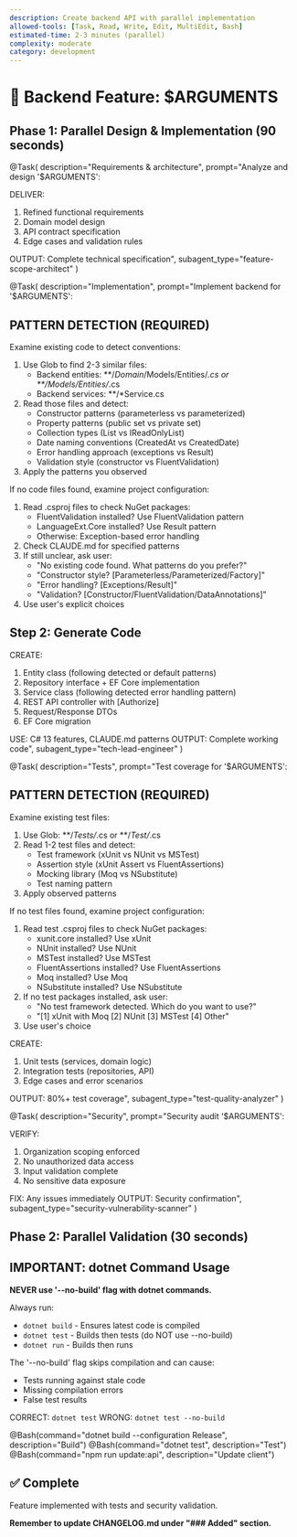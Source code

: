 ```yaml
---
description: Create backend API with parallel implementation
allowed-tools: [Task, Read, Write, Edit, MultiEdit, Bash]
estimated-time: 2-3 minutes (parallel)
complexity: moderate
category: development
---
```


# 🚀 Backend Feature: $ARGUMENTS

## Phase 1: Parallel Design & Implementation (90 seconds)

@Task(
  description="Requirements & architecture",
  prompt="Analyze and design '$ARGUMENTS':
  
  DELIVER:
  1. Refined functional requirements
  2. Domain model design
  3. API contract specification
  4. Edge cases and validation rules
  
  OUTPUT: Complete technical specification",
  subagent_type="feature-scope-architect"
)

@Task(
  description="Implementation",
  prompt="Implement backend for '$ARGUMENTS':

  ## PATTERN DETECTION (REQUIRED)

  Examine existing code to detect conventions:

  1. Use Glob to find 2-3 similar files:
     - Backend entities: **/*Domain*/Models/Entities/*.cs or **/Models/Entities/*.cs
     - Backend services: **/*Service.cs
  2. Read those files and detect:
     - Constructor patterns (parameterless vs parameterized)
     - Property patterns (public set vs private set)
     - Collection types (List<T> vs IReadOnlyList<T>)
     - Date naming conventions (CreatedAt vs CreatedDate)
     - Error handling approach (exceptions vs Result<T>)
     - Validation style (constructor vs FluentValidation)
  3. Apply the patterns you observed

  If no code files found, examine project configuration:
  1. Read .csproj files to check NuGet packages:
     - FluentValidation installed? Use FluentValidation pattern
     - LanguageExt.Core installed? Use Result<T> pattern
     - Otherwise: Exception-based error handling
  2. Check CLAUDE.md for specified patterns
  3. If still unclear, ask user:
     - "No existing code found. What patterns do you prefer?"
     - "Constructor style? [Parameterless/Parameterized/Factory]"
     - "Error handling? [Exceptions/Result<T>]"
     - "Validation? [Constructor/FluentValidation/DataAnnotations]"
  4. Use user's explicit choices

  ## Step 2: Generate Code

  CREATE:
  1. Entity class (following detected or default patterns)
  2. Repository interface + EF Core implementation
  3. Service class (following detected error handling pattern)
  4. REST API controller with [Authorize]
  5. Request/Response DTOs
  6. EF Core migration

  USE: C# 13 features, CLAUDE.md patterns
  OUTPUT: Complete working code",
  subagent_type="tech-lead-engineer"
)

@Task(
  description="Tests",
  prompt="Test coverage for '$ARGUMENTS':

  ## PATTERN DETECTION (REQUIRED)

  Examine existing test files:
  1. Use Glob: **/*Tests/*.cs or **/*Test/*.cs
  2. Read 1-2 test files and detect:
     - Test framework (xUnit vs NUnit vs MSTest)
     - Assertion style (xUnit Assert vs FluentAssertions)
     - Mocking library (Moq vs NSubstitute)
     - Test naming pattern
  3. Apply observed patterns

  If no test files found, examine project configuration:
  1. Read test .csproj files to check NuGet packages:
     - xunit.core installed? Use xUnit
     - NUnit installed? Use NUnit
     - MSTest installed? Use MSTest
     - FluentAssertions installed? Use FluentAssertions
     - Moq installed? Use Moq
     - NSubstitute installed? Use NSubstitute
  2. If no test packages installed, ask user:
     - "No test framework detected. Which do you want to use?"
     - "[1] xUnit with Moq [2] NUnit [3] MSTest [4] Other"
  3. Use user's choice

  CREATE:
  1. Unit tests (services, domain logic)
  2. Integration tests (repositories, API)
  3. Edge cases and error scenarios

  OUTPUT: 80%+ test coverage",
  subagent_type="test-quality-analyzer"
)

@Task(
  description="Security",
  prompt="Security audit '$ARGUMENTS':
  
  VERIFY:
  1. Organization scoping enforced
  2. No unauthorized data access
  3. Input validation complete
  4. No sensitive data exposure
  
  FIX: Any issues immediately
  OUTPUT: Security confirmation",
  subagent_type="security-vulnerability-scanner"
)

## Phase 2: Parallel Validation (30 seconds)

## IMPORTANT: dotnet Command Usage

**NEVER use '--no-build' flag with dotnet commands.**

Always run:
- `dotnet build` - Ensures latest code is compiled
- `dotnet test` - Builds then tests (do NOT use --no-build)
- `dotnet run` - Builds then runs

The '--no-build' flag skips compilation and can cause:
- Tests running against stale code
- Missing compilation errors
- False test results

CORRECT: `dotnet test`
WRONG: `dotnet test --no-build`

@Bash(command="dotnet build --configuration Release", description="Build")
@Bash(command="dotnet test", description="Test")
@Bash(command="npm run update:api", description="Update client")

## ✅ Complete
Feature implemented with tests and security validation.

**Remember to update CHANGELOG.md under "### Added" section.**